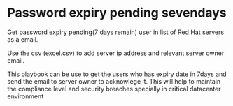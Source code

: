 # Password expiry pending sevendays
Get password expiry pending(7 days remain) user in list of Red Hat servers as a email.

Use the csv (excel.csv) to add server ip address and relevant server owner email.

This playbook can be use to get the users who has expiry date in 7days and send the email to server owner to acknowlege it.
This will help to maintain the compliance level and security breaches specially in critical datacenter environment
